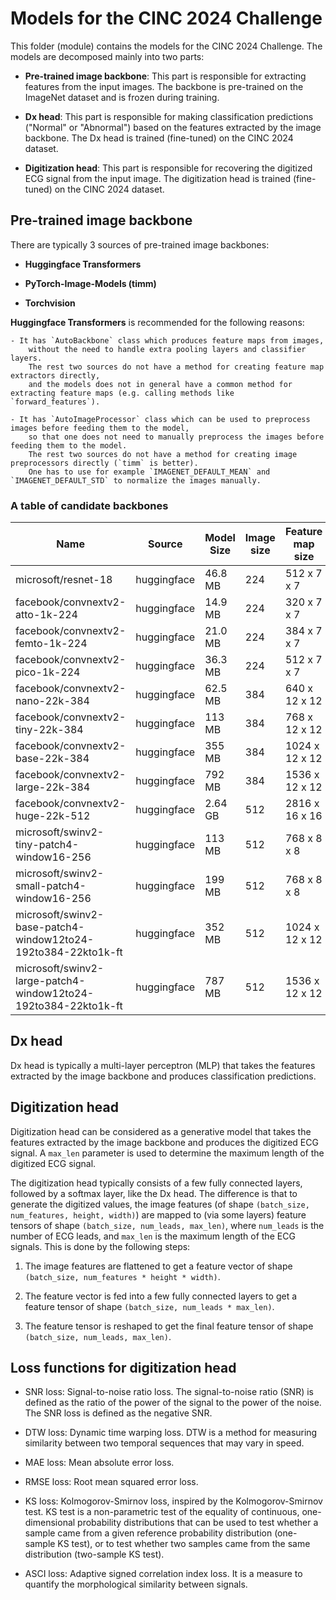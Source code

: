 # Models for the CINC 2024 Challenge

This folder (module) contains the models for the CINC 2024 Challenge. The models are decomposed mainly into two parts:

- **Pre-trained image backbone**: This part is responsible for extracting features from the input images. The backbone is pre-trained on the ImageNet dataset and is frozen during training.

- **Dx head**: This part is responsible for making classification predictions ("Normal" or "Abnormal") based on the features extracted by the image backbone. The Dx head is trained (fine-tuned) on the CINC 2024 dataset.

- **Digitization head**: This part is responsible for recovering the digitized ECG signal from the input image. The digitization head is trained (fine-tuned) on the CINC 2024 dataset.

## Pre-trained image backbone

There are typically 3 sources of pre-trained image backbones:

- **Huggingface Transformers**

- **PyTorch-Image-Models (timm)**

- **Torchvision**

**Huggingface Transformers** is recommended for the following reasons:

    - It has `AutoBackbone` class which produces feature maps from images,
        without the need to handle extra pooling layers and classifier layers.
        The rest two sources do not have a method for creating feature map extractors directly,
        and the models does not in general have a common method for extracting feature maps (e.g. calling methods like `forward_features`).

    - It has `AutoImageProcessor` class which can be used to preprocess images before feeding them to the model,
        so that one does not need to manually preprocess the images before feeding them to the model.
        The rest two sources do not have a method for creating image preprocessors directly (`timm` is better).
        One has to use for example `IMAGENET_DEFAULT_MEAN` and `IMAGENET_DEFAULT_STD` to normalize the images manually.

### A table of candidate backbones

| Name                                                           | Source      | Model Size | Image size | Feature map size | Pretrained on   |
| -------------------------------------------------------------- | ----------- | ---------- | ---------- | ---------------- | --------------- |
| microsoft/resnet-18                                            | huggingface | 46.8 MB    | 224        | 512 x 7 x 7      | ImageNet-1k     |
| facebook/convnextv2-atto-1k-224                                | huggingface | 14.9 MB    | 224        | 320 x 7 x 7      | ImageNet-1k     |
| facebook/convnextv2-femto-1k-224                               | huggingface | 21.0 MB    | 224        | 384 x 7 x 7      | ImageNet-1k     |
| facebook/convnextv2-pico-1k-224                                | huggingface | 36.3 MB    | 224        | 512 x 7 x 7      | ImageNet-1k     |
| facebook/convnextv2-nano-22k-384                               | huggingface | 62.5 MB    | 384        | 640 x 12 x 12    | ImageNet-22k    |
| facebook/convnextv2-tiny-22k-384                               | huggingface | 113 MB     | 384        | 768 x 12 x 12    | ImageNet-22k    |
| facebook/convnextv2-base-22k-384                               | huggingface | 355 MB     | 384        | 1024 x 12 x 12   | ImageNet-22k    |
| facebook/convnextv2-large-22k-384                              | huggingface | 792 MB     | 384        | 1536 x 12 x 12   | ImageNet-22k    |
| facebook/convnextv2-huge-22k-512                               | huggingface | 2.64 GB    | 512        | 2816 x 16 x 16   | ImageNet-22k    |
| microsoft/swinv2-tiny-patch4-window16-256                      | huggingface | 113 MB     | 512        | 768 x 8 x 8      | ImageNet-1k     |
| microsoft/swinv2-small-patch4-window16-256                     | huggingface | 199 MB     | 512        | 768 x 8 x 8      | ImageNet-1k     |
| microsoft/swinv2-base-patch4-window12to24-192to384-22kto1k-ft  | huggingface | 352 MB     | 512        | 1024 x 12 x 12   | ImageNet-22k-1k |
| microsoft/swinv2-large-patch4-window12to24-192to384-22kto1k-ft | huggingface | 787 MB     | 512        | 1536 x 12 x 12   | ImageNet-22k-1k |

## Dx head

Dx head is typically a multi-layer perceptron (MLP) that takes the features extracted by the image backbone and produces classification predictions.

## Digitization head

Digitization head can be considered as a generative model that takes the features extracted by the image backbone and produces the digitized ECG signal.
A `max_len` parameter is used to determine the maximum length of the digitized ECG signal.

The digitization head typically consists of a few fully connected layers, followed by a softmax layer, like the Dx head.
The difference is that to generate the digitized values,
the image features (of shape ``(batch_size, num_features, height, width)``) are mapped to (via some layers)
feature tensors of shape ``(batch_size, num_leads, max_len)``, where ``num_leads`` is the number of ECG leads,
and ``max_len`` is the maximum length of the ECG signals.
This is done by the following steps:

1. The image features are flattened to get a feature vector of shape ``(batch_size, num_features * height * width)``.

2. The feature vector is fed into a few fully connected layers to get a feature tensor of shape ``(batch_size, num_leads * max_len)``.

3. The feature tensor is reshaped to get the final feature tensor of shape ``(batch_size, num_leads, max_len)``.

## Loss functions for digitization head

- SNR loss: Signal-to-noise ratio loss.
  The signal-to-noise ratio (SNR) is defined as the ratio of the power of the signal to the power of the noise.
  The SNR loss is defined as the negative SNR.

- DTW loss: Dynamic time warping loss.
  DTW is a method for measuring similarity between two temporal sequences that may vary in speed.

- MAE loss: Mean absolute error loss.

- RMSE loss: Root mean squared error loss.

- KS loss: Kolmogorov-Smirnov loss, inspired by the Kolmogorov-Smirnov test.
  KS test is a non-parametric test of the equality of continuous, one-dimensional probability distributions
  that can be used to test whether a sample came from a given reference probability distribution (one-sample KS test),
  or to test whether two samples came from the same distribution (two-sample KS test).

- ASCI loss: Adaptive signed correlation index loss. It is a measure to quantify the morphological similarity between signals.

